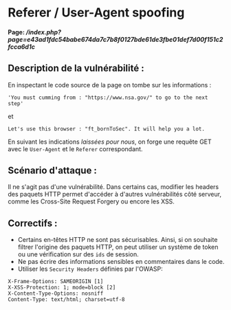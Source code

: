 # Referer / User-Agent spoofing
#### Page: _/index.php?page=e43ad1fdc54babe674da7c7b8f0127bde61de3fbe01def7d00f151c2fcca6d1c_

## Description de la vulnérabilité :

En inspectant le code source de la page on tombe sur les informations :
```
'You must cumming from : "https://www.nsa.gov/" to go to the next step'
```
et
```
Let's use this browser : "ft_bornToSec". It will help you a lot.
```
En suivant les indications *laissées pour nous*, on forge une requête GET avec le `User-Agent` et le `Referer` correspondant.

## Scénario d'attaque :
Il ne s'agit pas d'une vulnérabilité.
Dans certains cas, modifier les headers des paquets HTTP permet d'accéder à d'autres vulnérabilités côté serveur, comme les Cross-Site Request Forgery ou encore les XSS.

## Correctifs :
- Certains en-têtes HTTP ne sont pas sécurisables. Ainsi, si on souhaite filtrer l'origine des paquets HTTP, on peut utiliser un système de token ou une vérification sur des `ids` de session.
- Ne pas écrire des informations sensibles en commentaires dans le code.
- Utiliser les `Security Headers` définies par l'OWASP:
```
X-Frame-Options: SAMEORIGIN [1]
X-XSS-Protection: 1; mode=block [2]
X-Content-Type-Options: nosniff
Content-Type: text/html; charset=utf-8
```
